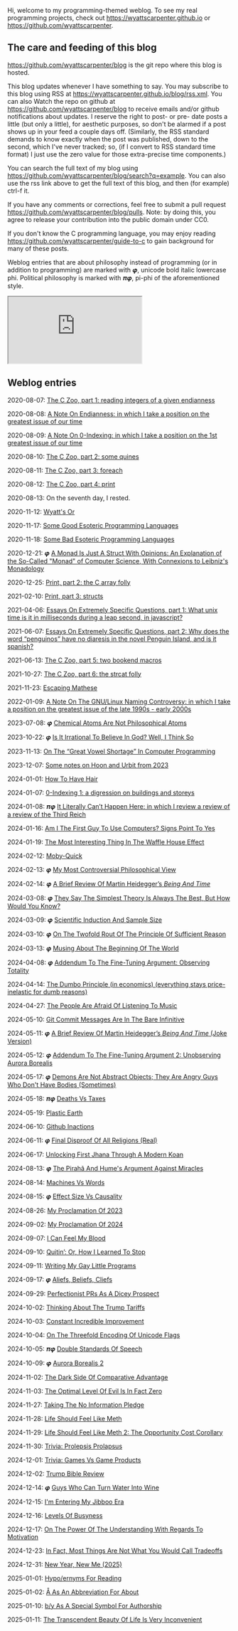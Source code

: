 Hi, welcome to my programming-themed weblog. To see my real programming projects, check out <https://wyattscarpenter.github.io> or <https://github.com/wyattscarpenter>.

## The care and feeding of this blog

<https://github.com/wyattscarpenter/blog> is the git repo where this blog is hosted.

This blog updates whenever I have something to say. You may subscribe to this blog using RSS at <https://wyattscarpenter.github.io/blog/rss.xml><!--Here's the rss as an html alternate link, although I don't know if anything honors this in any particular way.--><link rel="alternate" type="application/rss+xml" title="Wyatt S Carpenter’s Blog, RSS Feed" href="rss.xml"/>. You can also Watch the repo on github at <https://github.com/wyattscarpenter/blog> to receive emails and/or github notifications about updates. I reserve the right to post- or pre- date posts a little (but only a little), for aesthetic purposes, so don't be alarmed if a post shows up in your feed a couple days off. (Similarly, the RSS standard demands to know exactly when the post was published, down to the second, which I've never tracked; so, (if I convert to RSS standard time format) I just use the zero value for those extra-precise time components.)

You can search the full text of my blog using <https://github.com/wyattscarpenter/blog/search?q=example>. You can also use the rss link above to get the full text of this blog, and then (for example) ctrl-f it.

If you have any comments or corrections, feel free to submit a pull request <https://github.com/wyattscarpenter/blog/pulls>. Note: by doing this, you agree to release your contribution into the public domain under CC0.

If you don't know the C programming language, you may enjoy reading <https://github.com/wyattscarpenter/guide-to-c> to gain background for many of these posts.

Weblog entries that are about philosophy instead of programming (or in addition to programming) are marked with 𝝋, unicode bold italic lowercase phi. Political philosophy is marked with 𝝅𝝋, pi-phi of the aforementioned style.

<link rel="stylesheet" type="text/css" href="/style.css" /> <!-- This line is merely to style the page correctly in systems that respect such styling; it has no semantic meaning otherwise. -->

<iframe src="https://wyattscarpenter.github.io/the-webring-weblog-webring-widget/"></iframe>

## Weblog entries

2020-08-07: [The C Zoo, part 1: reading integers of a given endianness](https://wyattscarpenter.github.io/blog/endian_reading.txt)

2020-08-08: [A Note On Endianness: in which I take a position on the greatest issue of our time](https://wyattscarpenter.github.io/blog/endianness.txt)

2020-08-09: [A Note On 0-Indexing: in which I take a position on the 1st greatest issue of our time](https://wyattscarpenter.github.io/blog/0-indexing.txt)

2020-08-10: [The C Zoo, part 2: some quines](https://wyattscarpenter.github.io/blog/some_quines.txt)

2020-08-11: [The C Zoo, part 3: foreach](https://wyattscarpenter.github.io/blog/foreach.txt)

2020-08-12: [The C Zoo, part 4: print](https://wyattscarpenter.github.io/blog/print.txt)

2020-08-13: On the seventh day, I rested.

2020-11-12: [Wyatt's Or](https://wyattscarpenter.github.io/blog/wyatts_or.txt)

2020-11-17: [Some Good Esoteric Programming Languages](https://wyattscarpenter.github.io/blog/goodlangs.txt)

2020-11-18: [Some Bad Esoteric Programming Languages](https://wyattscarpenter.github.io/blog/badlangs.txt)

2020-12-21: 𝝋 [A Monad Is Just A Struct With Opinions: An Explanation of the So-Called "Monad" of Computer Science, With Connexions to Leibniz's Monadology](https://wyattscarpenter.github.io/blog/a_monad_is_just_a_struct_with_opinions.txt)

2020-12-25: [Print, part 2: the C array folly](https://wyattscarpenter.github.io/blog/print_2_c_array_folly.txt)

2021-02-10: [Print, part 3: structs](https://wyattscarpenter.github.io/blog/print_3_structs.txt)

2021-04-06: [Essays On Extremely Specific Questions, part 1: What unix time is it in milliseconds during a leap second, in javascript?](https://wyattscarpenter.github.io/blog/unix_milliseconds_leap_javascript.txt)

2021-06-07: [Essays On Extremely Specific Questions, part 2: Why does the word “penguinos” have no diaresis in the novel Penguin Island, and is it spanish?](https://wyattscarpenter.github.io/blog/penguinos.txt)

2021-06-13: [The C Zoo, part 5: two bookend macros](https://wyattscarpenter.github.io/blog/2_bookend_macros.txt)

2021-10-27: [The C Zoo, part 6: the strcat folly](https://wyattscarpenter.github.io/blog/strcat_folly.txt)

2021-11-23: [Escaping Mathese](https://wyattscarpenter.github.io/blog/escaping_mathese.txt)

2022-01-09: [A Note On The GNU/Linux Naming Controversy: in which I take a position on the greatest issue of the late 1990s - early 2000s](https://wyattscarpenter.github.io/blog/gnu_linux_naming_controversy.txt)

2023-07-08: 𝝋 [Chemical Atoms Are Not Philosophical Atoms](https://wyattscarpenter.github.io/blog/chemical_atoms_are_not_philosophical_atoms.txt)

2023-10-22: 𝝋 [Is It Irrational To Believe In God? Well, I Think So](https://wyattscarpenter.github.io/blog/is_it_irrational_to_believe_in_god.txt)

2023-11-13: [On The “Great Vowel Shortage” In Computer Programming](https://wyattscarpenter.github.io/blog/the_great_vowel_shortage.txt)

2023-12-07: [Some notes on Hoon and Urbit from 2023](https://wyattscarpenter.github.io/blog/urbit_2023.txt)

2024-01-01: [How To Have Hair](https://wyattscarpenter.github.io/blog/how_to_have_hair.txt)

2024-01-07: [0-Indexing 1: a digression on buildings and storeys](https://wyattscarpenter.github.io/blog/indexing_storeys.txt)

2024-01-08: 𝝅𝝋 [It Literally Can’t Happen Here: in which I review a review of a review of the Third Reich](https://wyattscarpenter.github.io/blog/it_literally_cant_happen_here.txt)

2024-01-16: [Am I The First Guy To Use Computers? Signs Point To Yes](https://wyattscarpenter.github.io/blog/am_i_the_first_guy_to_use_computers.txt)

2024-01-19: [The Most Interesting Thing In The Waffle House Effect](https://wyattscarpenter.github.io/blog/the_most_interesting_thing_in_the_waffle_house_effect.txt)

2024-02-12: [Moby-Quick](https://wyattscarpenter.github.io/blog/moby-quick.txt)

2024-02-13: 𝝋 [My Most Controversial Philosophical View](https://wyattscarpenter.github.io/blog/my_most_controversial_philosophical_view.txt)

2024-02-14: 𝝋 [A Brief Review Of Martin Heidegger’s _Being And Time_](https://wyattscarpenter.github.io/blog/a_brief_review_of_being_and_time.txt)

2024-03-08: 𝝋 [They Say The Simplest Theory Is Always The Best, But How Would You Know?](https://wyattscarpenter.github.io/blog/they_say_the_simplest_theory_is_always_the_best_but_how_would_you_know.txt)

2024-03-09: 𝝋 [Scientific Induction And Sample Size](https://wyattscarpenter.github.io/blog/scientific_induction_and_sample_size.txt)

2024-03-10: 𝝋 [On The Twofold Rout Of The Principle Of Sufficient Reason](https://wyattscarpenter.github.io/blog/on_the_twofold_rout_of_the_principle_of_sufficient_reason.txt)

2024-03-13: 𝝋 [Musing About The Beginning Of The World](https://wyattscarpenter.github.io/blog/musing_about_the_beginning_of_the_world.txt)

2024-04-08: 𝝋 [Addendum To The Fine-Tuning Argument: Observing Totality](https://wyattscarpenter.github.io/blog/observing_totality)

2024-04-14: [The Dumbo Principle (in economics) (everything stays price-inelastic for dumb reasons)](https://wyattscarpenter.github.io/blog/the_dumbo_principle.txt)

2024-04-27: [The People Are Afraid Of Listening To Music](https://wyattscarpenter.github.io/blog/the_people_are_afraid_of_listening_to_music.txt)

2024-05-10: [Git Commit Messages Are In The Bare Infinitive](https://wyattscarpenter.github.io/blog/git_commit_messages_are_in_the_bare_infinitive.txt)

2024-05-11: 𝝋 [A Brief Review Of Martin Heidegger’s _Being And Time_ (Joke Version)](https://wyattscarpenter.github.io/blog/a_brief_review_of_being_and_time_joke_version.txt)

2024-05-12: 𝝋 [Addendum To The Fine-Tuning Argument 2: Unobserving Aurora Borealis](https://wyattscarpenter.github.io/blog/unobserving_aurora_borealis.txt)

2024-05-17: 𝝋 [Demons Are Not Abstract Objects; They Are Angry Guys Who Don't Have Bodies (Sometimes)](https://wyattscarpenter.github.io/blog/demons_are_not_abstract_objects_they_are_angry_guys_who_don_t_have_bodies_sometimes.txt)

2024-05-18: 𝝅𝝋 [Deaths Vs Taxes](https://wyattscarpenter.github.io/blog/deaths_vs_taxes.txt)

2024-05-19: [Plastic Earth](https://wyattscarpenter.github.io/blog/plastic_earth.txt)

2024-06-10: [Github Inactions](https://wyattscarpenter.github.io/blog/github_inactions.txt)

2024-06-11: 𝝋 [Final Disproof Of All Religions (Real)](https://wyattscarpenter.github.io/blog/final_disproof_of_all_religions.txt)

2024-06-17: [Unlocking First Jhana Through A Modern Koan](https://wyattscarpenter.github.io/blog/1jhana.txt)

2024-08-13: 𝝋 [The Pirahã And Hume's Argument Against Miracles](https://wyattscarpenter.github.io/blog/the_piraha_and_hume_s_argument_against_miracles.txt)

2024-08-14: [Machines Vs Words](https://wyattscarpenter.github.io/blog/machines_vs_words.txt)

2024-08-15: 𝝋 [Effect Size Vs Causality](https://wyattscarpenter.github.io/blog/effect_size_vs_causality.txt)

2024-08-26: [My Proclamation Of 2023](https://wyattscarpenter.github.io/blog/my_proclamation_of_2023.txt)

2024-09-02: [My Proclamation Of 2024](https://wyattscarpenter.github.io/blog/my_proclamation_of_2024.txt)

2024-09-07: [I Can Feel My Blood](https://wyattscarpenter.github.io/blog/i_can_feel_my_blood.txt)

2024-09-10: [Quitin’: Or, How I Learned To Stop](https://wyattscarpenter.github.io/blog/quitin.txt)

2024-09-11: [Writing My Gay Little Programs](https://wyattscarpenter.github.io/blog/writing_my_gay_little_programs.txt)

2024-09-17: 𝝋 [Aliefs, Beliefs, Cliefs](https://wyattscarpenter.github.io/blog/aliefs_beliefs_cliefs.txt)

2024-09-29: [Perfectionist PRs As A Dicey Prospect](https://wyattscarpenter.github.io/blog/perfectionist_prs_as_a_dicey_prospect.txt)

2024-10-02: [Thinking About The Trump Tariffs](https://wyattscarpenter.github.io/blog/thinking_about_the_trump_tariffs.txt)

2024-10-03: [Constant Incredible Improvement](https://wyattscarpenter.github.io/blog/constant_incredible_improvement.txt)

2024-10-04: [On The Threefold Encoding Of Unicode Flags](https://wyattscarpenter.github.io/blog/unicode_flags.txt)

2024-10-05: 𝝅𝝋 [Double Standards Of Speech](https://wyattscarpenter.github.io/blog/double_standards_of_speech.txt)

2024-10-09: 𝝋 [Aurora Borealis 2](https://wyattscarpenter.github.io/blog/aurora_borealis_2.txt)

2024-11-02: [The Dark Side Of Comparative Advantage](https://wyattscarpenter.github.io/blog/the_dark_side_of_comparative_advantage.txt)

2024-11-03: [The Optimal Level Of Evil Is In Fact Zero](https://wyattscarpenter.github.io/blog/the_optimal_level_of_evil_is_in_fact_zero.txt)

2024-11-27: [Taking The No Information Pledge](https://wyattscarpenter.github.io/blog/no_information_pledge.txt)

2024-11-28: [Life Should Feel Like Meth](https://wyattscarpenter.github.io/blog/life_should_feel_like_meth.txt)

2024-11-29: [Life Should Feel Like Meth 2: The Opportunity Cost Corollary](https://wyattscarpenter.github.io/blog/life_should_feel_like_meth_2_opportunity_cost.txt)

2024-11-30: [Trivia: Prolepsis Prolapsus](https://wyattscarpenter.github.io/blog/trivia_prolepsis_prolapsus.txt)

2024-12-01: [Trivia: Games Vs Game Products](https://wyattscarpenter.github.io/blog/trivia_games_vs_game_products.txt)

2024-12-02: [Trump Bible Review](https://wyattscarpenter.github.io/blog/trump_bible_review.txt)

2024-12-14: 𝝋 [Guys Who Can Turn Water Into Wine](https://wyattscarpenter.github.io/blog/guys_who_can_turn_water_into_wine.txt)

2024-12-15: [I'm Entering My Jibboo Era](https://wyattscarpenter.github.io/blog/im_entering_my_jibboo_era)

2024-12-16: [Levels Of Busyness](https://wyattscarpenter.github.io/blog/levels_of_busyness.txt)

2024-12-17: [On The Power Of The Understanding With Regards To Motivation](https://wyattscarpenter.github.io/blog/on_the_power_of_the_understanding_with_regards_to_motivation.txt)

2024-12-23: [In Fact, Most Things Are Not What You Would Call Tradeoffs](in_fact_most_things_are_not_what_you_would_call_tradeoffs.txt)

2024-12-31: [New Year, New Me (2025)](https://wyattscarpenter.github.io/blog/new_year_new_me_2025.txt)

2025-01-01: [Hypo/ernyms For Reading](https://wyattscarpenter.github.io/blog/hypoernyms_for_reading.txt)

2025-01-02: [Å As An Abbreviation For About](å.txt)

2025-01-10: [b/y As A Special Symbol For Authorship](by.txt)

2025-01-11: [The Transcendent Beauty Of Life Is Very Inconvenient](the_transcendent_beauty_of_life_is_very_inconvenient.txt)
